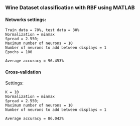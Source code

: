 ### Wine Dataset classification with RBF using MATLAB
#### Networks settings:
```
Train data = 70%, test data = 30%
Normalization = minmax
Spread = 2.550;
Maximum number of neurons = 10
Number of neurons to add between displays = 1
Epochs = 100

Average accuracy = 96.453%
```

#### Cross-validation
Settings:
```
K = 10
Normalization = minmax
Spread = 2.550;
Maximum number of neurons = 10
Number of neurons to add between displays = 1

Average accuracy = 86.042%
```
